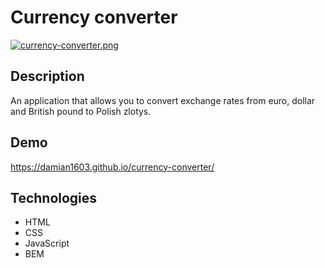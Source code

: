 # Currency converter

[![currency-converter.png](https://i.postimg.cc/tCLcKrF8/currency-converter.png)](https://postimg.cc/CzsJDsP4)

## Description

An application that allows you to convert exchange rates from euro, dollar and British pound to Polish zlotys.

## Demo 

https://damian1603.github.io/currency-converter/

## Technologies
- HTML
- CSS
- JavaScript
- BEM
